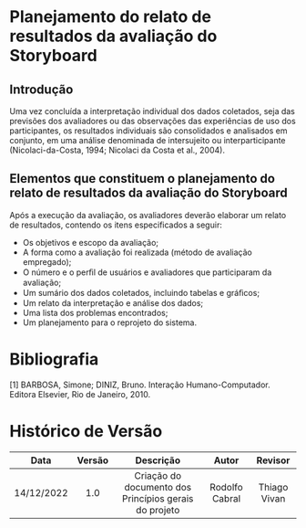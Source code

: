 # Planejamento do relato de resultados da avaliação do Storyboard

## Introdução

Uma vez concluída a interpretação individual dos dados coletados, seja das previsões dos avaliadores ou das observações das experiências de uso dos participantes, os resultados individuais são consolidados e analisados em conjunto, em uma análise denominada de intersujeito ou interparticipante (Nicolaci-da-Costa, 1994; Nicolaci da Costa et al., 2004).

## Elementos que constituem o planejamento do relato de resultados da avaliação do Storyboard

Após a execução da avaliação, os avaliadores deverão elaborar um relato de resultados, contendo os itens especificados a seguir:

 * Os objetivos e escopo da avaliação;
 * A forma como a avaliação foi realizada (método de avaliação empregado);
 * O número e o perﬁl de usuários e avaliadores que participaram da avaliação;
 * Um sumário dos dados coletados, incluindo tabelas e gráﬁcos;
 * Um relato da interpretação e análise dos dados;
 * Uma lista dos problemas encontrados;
 * Um planejamento para o reprojeto do sistema.


# Bibliografia

[1] BARBOSA, Simone; DINIZ, Bruno. Interação Humano-Computador. Editora Elsevier, Rio de Janeiro, 2010.

# Histórico de Versão

| Data       | Versão | Descrição            | Autor             | Revisor |
|:----------:|:------:|:--------------------:|:-----------------:|:-------:|
|14/12/2022  | 1.0 | Criação do documento dos Princípios gerais do projeto  | Rodolfo Cabral | Thiago Vivan |